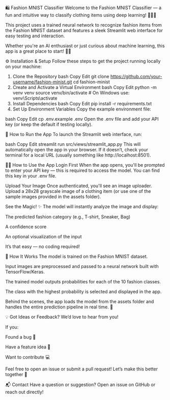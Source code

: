 🛍️ Fashion MNIST Classifier
Welcome to the Fashion MNIST Classifier — a fun and intuitive way to classify clothing items using deep learning! 👚👖👟

This project uses a trained neural network to recognize fashion items from the Fashion MNIST dataset and features a sleek Streamlit web interface for easy testing and interaction.

Whether you're an AI enthusiast or just curious about machine learning, this app is a great place to start! 🧠✨

⚙️ Installation & Setup
Follow these steps to get the project running locally on your machine:

1. Clone the Repository
bash
Copy
Edit
git clone https://github.com/your-username/fashion-minist.git
cd fashion-minist
2. Create and Activate a Virtual Environment
bash
Copy
Edit
python -m venv venv
source venv/bin/activate  # On Windows use: venv\Scripts\activate
3. Install Dependencies
bash
Copy
Edit
pip install -r requirements.txt
4. Set Up Environment Variables
Copy the example environment file:

bash
Copy
Edit
cp .env.example .env
Open the .env file and add your API key (or keep the default if testing locally).

🚀 How to Run the App
To launch the Streamlit web interface, run:

bash
Copy
Edit
streamlit run src/views/streamlit_app.py
This will automatically open the app in your browser. If it doesn’t, check your terminal for a local URL (usually something like http://localhost:8501).

🧑‍💼 How to Use the App
Login First
When the app opens, you'll be prompted to enter your API key — this is required to access the model. You can find this key in your .env file.

Upload Your Image
Once authenticated, you'll see an image uploader. Upload a 28x28 grayscale image of a clothing item (or use one of the sample images provided in the assets folder).

See the Magic! ✨
The model will instantly analyze the image and display:

The predicted fashion category (e.g., T-shirt, Sneaker, Bag)

A confidence score

An optional visualization of the input

It’s that easy — no coding required!

🧠 How It Works
The model is trained on the Fashion MNIST dataset.

Input images are preprocessed and passed to a neural network built with TensorFlow/Keras.

The trained model outputs probabilities for each of the 10 fashion classes.

The class with the highest probability is selected and displayed in the app.

Behind the scenes, the app loads the model from the assets folder and handles the entire prediction pipeline in real time. 🚀

💡 Got Ideas or Feedback?
We’d love to hear from you!

If you:

Found a bug 🐞

Have a feature idea 🌟

Want to contribute 💻

Feel free to open an issue or submit a pull request!
Let’s make this better together 💬

📬 Contact
Have a question or suggestion?
Open an issue on GitHub or reach out directly!
